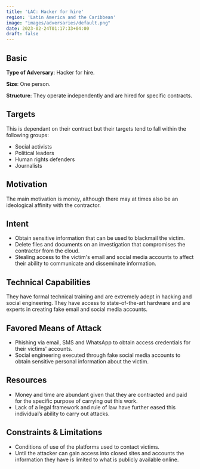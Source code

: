```yaml
---
title: 'LAC: Hacker for hire'
region: 'Latin America and the Caribbean'
image: "images/adversaries/default.png"
date: 2023-02-24T01:17:33+04:00
draft: false
---
```


## Basic

**Type of Adversary**: Hacker for hire.

**Size**: One person.

**Structure**: They operate independently and are hired for specific contracts.


## Targets

This is dependant on their contract but their targets tend to fall within the
following groups:
- Social activists
- Political leaders
- Human rights defenders
- Journalists


## Motivation

The main motivation is money, although there may at times also be an
ideological affinity with the contractor.


## Intent

- Obtain sensitive information that can be used to blackmail the victim.
- Delete files and documents on an investigation that compromises the
  contractor from the cloud.
- Stealing access to the victim's email and social media accounts to affect
  their ability to communicate and disseminate information.


## Technical Capabilities

They have formal technical training and are extremely adept in hacking and
social engineering. They have access to state-of-the-art hardware and are
experts in creating fake email and social media accounts.


## Favored Means of Attack

- Phishing via email, SMS and WhatsApp to obtain access credentials for their  victims' accounts.
- Social engineering executed through fake social media accounts to obtain sensitive personal information about the victim.


## Resources

- Money and time are abundant given that they are contracted and paid for the specific purpose of carrying out this work.
- Lack of a legal framework and rule of law have further eased this individual’s ability to carry out attacks.


## Constraints & Limitations

- Conditions of use of the platforms used to contact victims.
- Until the attacker can gain access into closed sites and accounts the information they have is limited to what is publicly available online. 
